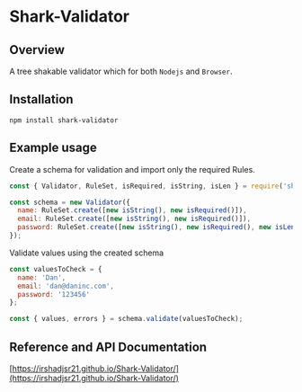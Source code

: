 # Shark-Validator

## Overview
A tree shakable validator which for both `Nodejs` and `Browser`.

## Installation
```
npm install shark-validator
```

## Example usage
Create a schema for validation and import only the required Rules.

```js
const { Validator, RuleSet, isRequired, isString, isLen } = require('shark-validator');

const schema = new Validator({
  name: RuleSet.create([new isString(), new isRequired()]),
  email: RuleSet.create([new isString(), new isRequired()]),
  password: RuleSet.create([new isString(), new isRequired(), new isLen({ min:8 })]),
});
```

Validate values using the created schema

```js
const valuesToCheck = {
  name: 'Dan',
  email: 'dan@daninc.com',
  password: '123456'
};

const { values, errors } = schema.validate(valuesToCheck);
```

## Reference and API Documentation
[https://irshadjsr21.github.io/Shark-Validator/](https://irshadjsr21.github.io/Shark-Validator/)